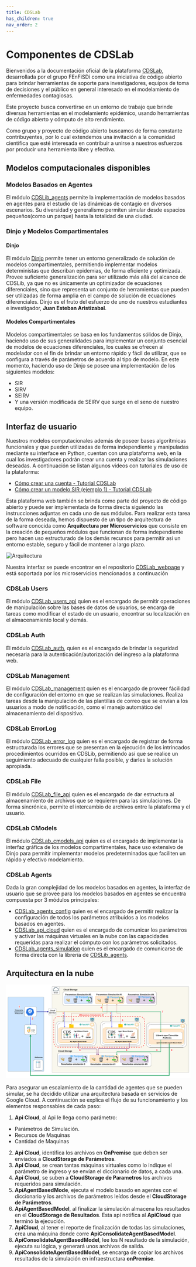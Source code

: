 ```yaml
---
title: CDSLab
has_children: true
nav_order: 2
---
```


# Componentes de CDSLab

Bienvenidos a la documentación oficial de la plataforma [CDSLab](https://github.com/fenfisdi/cdslab),
desarrollada por el grupo FEnFiSDi como una iniciativa de código abierto para brindar herramientas
de soporte para investigadores, equipos de toma de decisiones y el público en general interesado en el
modelamiento de enfermedades contagiosas.

Este proyecto busca convertirse en un entorno de trabajo que brinde diversas herramientas
en el modelamiento epidémico, usando herramientas de código abierto y cómputo de alto
rendimiento.

Como grupo y proyecto de código abierto buscamos de forma constante contribuyentes, por lo
cual extendemos una invitación a la comunidad científica que esté interesada en
contribuir a unirse a nuestros esfuerzos por producir una herramienta libre y efectiva.

## Modelos computacionales disponibles

### Modelos Basados en Agentes

El módulo [CDSLib_agents](https://github.com/fenfisdi/cdslib_agents) permite la
implementación de modelos basados en agentes para el estudio de las dinámicas de contagio
en diversos escenarios. Su diversidad y generalismo permiten simular desde espacios
pequeños(como un parque) hasta la totalidad de una ciudad.

### Dinjo y Modelos Compartimentales

#### Dinjo
El módulo [Dinjo](https://github.com/fenfisdi/dinjo) permite tener un entorno generalizado
de solución de modelos compartimentales, permitiendo implementar modelos deterministas que
describan epidemias, de forma eficiente y optimizada. Provee suficiente generalización
para ser utilizado más allá del alcance de CDSLib, ya que no es únicamente un optimizador
de ecuaciones diferenciales, sino que representa un conjunto de herramientas que pueden
ser utilizadas de forma amplia en el campo de solución de ecuaciones diferenciales. Dinjo es el
fruto del esfuerzo de uno de nuestros estudiantes e investigador, __Juan Esteban
Aristizabal__.

#### Modelos Compartimentales
Modelos compartimentales se basa en los fundamentos sólidos de Dinjo, haciendo uso de
sus generalidades para implementar un conjunto esencial de modelos de ecuaciones
diferenciales, los cuales se ofrecen al modelador con el fin de brindar un entorno rápido
y fácil de utilizar, que se configura a través de parámetros de acuerdo al tipo de modelo.
En este momento, haciendo uso de Dinjo se posee una implementación de los siguientes
modelos:
- SIR
- SIRV
- SEIRV
- Y una versión modificada de SEIRV que surge en el seno de nuestro equipo.

## Interfaz de usuario

Nuestros modelos computacionales además de poseer bases algorítmicas funcionales y que
pueden utilizadas de forma independiente y manipuladas mediante su interface en Python,
cuentan con una plataforma web, en la cual los investigadores podrán crear una cuenta y
realizar las simulaciones deseadas. A continuación se listan algunos videos con tutoriales
de uso de la plataforma:

- [Cómo crear una cuenta - Tutorial CDSLab](https://youtu.be/kCc4AFqQRRY)
- [Cómo crear un modelo SIR (ejemplo 1) - Tutorial CDSLab](https://youtu.be/ik1f8NxHqe8)

Esta plataforma web también se brinda como parte del
proyecto de código abierto y puede ser implementada de forma directa siguiendo las
instrucciones adjuntas en cada uno de sus módulos. Para realizar esta tarea de la forma
deseada, hemos dispuesto de un tipo de arquitectura de software conocida como
__Arquitectura por Microservicios__ que consiste en la creación de pequeños módulos que
funcionan de forma independiente pero hacen uso estructurado de los demás recursos para
permitir así un entorno estable, seguro y fácil de mantener a largo plazo.


 ![Arquitectura](arquitectura.png)


Nuestra interfaz se puede encontrar en el repositorio [CDSLab_webpage](https://github.com/fenfisdi/cdslab_webpage)
y está soportada por los microservicios mencionados a continuación

### CDSLab Users

El módulo [CDSLab_users_api](https://github.com/fenfisdi/cdslab_users_api) quien es el
encargado de permitir operaciones de manipulación sobre las bases de datos de usuarios, se
encarga de tareas como modificar el estado de un usuario, encontrar su localización en el
almacenamiento local y demás.

### CDSLab Auth
El módulo [CDSLab_auth](https://github.com/fenfisdi/cdslab_auth), quien es el encargado de
brindar la seguridad necesaria para la autenticación/autorización del ingreso a la
plataforma web.

### CDSLab Management

El módulo [CDSLab_management](https://github.com/fenfisdi/cdslab_management) quien es el
encargado de proveer fácilidad de configuración del entorno en que se realizan las
simulaciones. Realiza tareas desde la manipulación de las plantillas de correo que se
envían a los usuarios a modo de notificación, como el manejo automático del almacenamiento
del dispositivo.


### CDSLab ErrorLog

El módulo [CDSLab_error_log](https://github.com/fenfisdi/cdslab_error_log) quien es el
encargado de registrar de forma estructurada los errores que se presentan en la ejecución
de los intrincados procedimientos ocurridos en CDSLib, permitiendo así que se realice un
seguimiento adecuado de cualquier falla posible, y darles la solución apropiada.

### CDSLab File

El módulo [CDSLab_file_api](https://github.com/fenfisdi/cdslab_file_api) quien es el
encargado de dar estructura al almacenamiento de archivos que se requieren para las
simulaciones. De forma sincrónica, permite el intercambio de archivos entre la plataforma
y el usuario.

### CDSLab CModels

El módulo [CDSLab_cmodels_api](https://github.com/fenfisdi/cdslab_cmodels_api) quien es el
encargado de implementar la interfaz gráfica de los modelos compartimentales, hace uso
extensivo de Dinjo para permitir implementar modelos predeterminados que faciliten un
rápido y efectivo modelamiento.
 
### CDSLab Agents

Dada la gran complejidad de los modelos basados en agentes, la interfaz de usuario que se
provee para los modelos basados en agentes se encuentra compuesta por 3 módulos
principales:
- [CDSLab_agents_config](https://github.com/fenfisdi/cdslab_agents_config_api) quien es el
  encargado de permitir realizar la configuración de todos los parámetros atribuidos a los
modelos basados en agentes.
- [CDSLab_api_cloud](https://github.com/fenfisdi/cdslab_api_cloud) quien es el encargado
  de comunicar los parámetros y activar las máquinas virtuales en la nube con las
capacidades requeridas para realizar el cómputo con los parámetros solicitados.
- [CDSLab_agents_simulation](https://github.com/fenfisdi/cdslab_agents_simuliation_api)
  quien es el encargado de comunicarse de forma directa con la librería de
[CDSLib_agents](https://github.com/fenfisdi/cdslib_agents).


## Arquitectura en la nube

 ![Arquitectura API Cloud](arquitectura-APICloud.png)

Para asegurar un escalamiento de la cantidad de agentes que se pueden simular, se ha
decidido utilizar una arquitectura basada en servicios de Google Cloud. A continuación
se explica el flujo de su funcionamiento y los elementos responsables de cada paso:

1. **Api Cloud**, al Api le llega como parámetro:
  - Parámetros de Simulación.
  - Recursos de Maquinas
  - Cantidad de Maquinas
2. **Api Cloud**, identifica los archivos en **OnPremise** que deben ser enviados a **CloudStorage de Parámetros**.
3. **Api Cloud**, se crean tantas máquinas virtuales como lo indique el parámetro de ingreso y se envían el diccionario de datos, a cada una.
4. **Api Cloud**, se suben a **CloudStorage de Parametros** los archivos requeridos para simulación.
5. **ApiAgentBasedMode**, ejecuta el modelo basado en agentes con el diccionario y los archivos de parámetros leídos desde el **CloudStorage de Parámetros**.
6. **ApiAgentBasedModel**, al finalizar la simulación almacena los resultados en el **CloudStorage de Resultados**. Esta api notifica al **ApiCloud** que terminó la ejecución.
7. **ApiCloud**, al tener el reporte de finalización de todas las simulaciones, crea una máquina donde corre **ApiConsolidateAgentBasedModel**.
8. **ApiConsolidateAgentBasedModel**, lee los N resultado de la simulación, ejecuta su  lógica, y generará unos archivos de salida.
9. **ApiConsolidateAgentBasedModel**, se encarga de copiar los archivos resultados de la simulación en infraestructura **onPremise**.